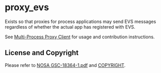 # proxy_evs

Exists so that proxies for process applications may send EVS messages regardless of whether the actual app has registered with EVS.

See [Multi-Process Proxy Client](https://github.com/nasa/Multi-Process-Proxy-Client) for usage and contribution instructions.

## License and Copyright

Please refer to [NOSA GSC-18364-1.pdf](NOSA%20GSC-18396-1.pdf) and [COPYRIGHT](COPYRIGHT).
